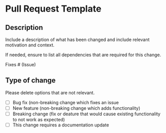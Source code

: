 # Pull Request Template

## Description

Include a description of what has been changed and include relevant motivation and context.

If needed, ensure to list all dependencies that are required for this change. 

Fixes # (Issue)

## Type of change

Please delete options that are not relevant.

- [ ] Bug fix (non-breaking change which fixes an issue
- [ ] New feature (non-breaking change which adds functionality)
- [ ] Breaking change (fix or deature that would cause existing functionality to not work as expected)
- [ ] This change requires a documentation update
